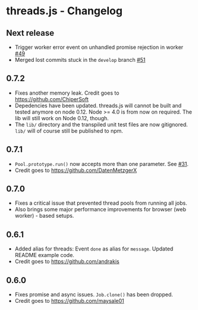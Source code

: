 # threads.js - Changelog

## Next release

- Trigger worker error event on unhandled promise rejection in worker [#49](https://github.com/andywer/threads.js/issues/49)
- Merged lost commits stuck in the `develop` branch [#51](https://github.com/andywer/threads.js/pull/51)

## 0.7.2

- Fixes another memory leak. Credit goes to https://github.com/ChiperSoft
- Depedencies have been updated. threads.js will cannot be built and tested anymore on node 0.12. Node >= 4.0 is from now on required. The lib will still work on Node 0.12, though.
- The `lib/` directory and the transpiled unit test files are now gitignored. `lib/` will of course still be published to npm.

## 0.7.1

- `Pool.prototype.run()` now accepts more than one parameter. See [#31](https://github.com/andywer/threads.js/pull/31).
- Credit goes to https://github.com/DatenMetzgerX

## 0.7.0

- Fixes a critical issue that prevented thread pools from running all jobs.
- Also brings some major performance improvements for browser (web worker) - based setups.

## 0.6.1

- Added alias for threads: Event `done` as alias for `message`. Updated README example code.
- Credit goes to https://github.com/andrakis

## 0.6.0

- Fixes promise and async issues. `Job.clone()` has been dropped.
- Credit goes to https://github.com/maysale01
